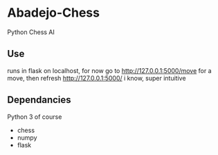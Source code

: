 # Abadejo-Chess
Python Chess AI

## Use

runs in flask on localhost, for now go to http://127.0.0.1:5000/move for a move, then refresh http://127.0.0.1:5000/ i know, super intuitive

## Dependancies

Python 3 of course

* chess
* numpy
* flask